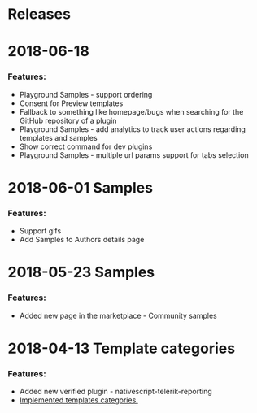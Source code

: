 # Releases

# 2018-06-18 

  ### Features:
 -  Playground Samples - support ordering
 -  Consent for Preview templates
 -  Fallback to something like homepage/bugs when searching for the GitHub repository of a plugin
 -  Playground Samples - add analytics to track user actions regarding templates and samples
 -  Show correct command for dev plugins
 -  Playground Samples - multiple url params support for tabs selection

# 2018-06-01 Samples

  ### Features:
 -  Support gifs
 -  Add Samples to Authors details page 

# 2018-05-23 Samples

  ### Features:
 -  Added new page in the marketplace - Community samples



# 2018-04-13 Template categories

  ### Features:
 -  Added new verified plugin - nativescript-telerik-reporting 
 - [Implemented templates categories.](https://github.com/NativeScript/marketplace-feedback/issues/107)
